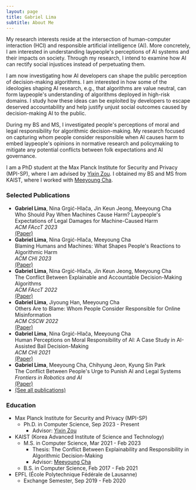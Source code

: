```yaml
---
layout: page
title: Gabriel Lima
subtitle: About Me
---
```


My research interests reside at the intersection of human-computer interaction (HCI) and responsible artificial intelligence (AI). More concretely, I am interested in understanding laypeople's perceptions of AI systems and their impacts on society. Through my research, I intend to examine how AI can rectify social injustices instead of perpetuating them.

I am now investigating how AI developers can shape the public perception of decision-making algorithms. I am interested in how some of the ideologies shaping AI research, e.g., that algorithms are value neutral, can form laypeople's understanding of algorithms deployed in high-risk domains. I study how these ideas can be exploited by developers to escape deserved accountability and help justify unjust social outcomes caused by decision-making AI to the public. 

During my BS and MS, I investigated people's perceptions of moral and legal responsibility for algorithmic decision-making. My research focused on capturing whom people consider responsible when AI causes harm to embed laypeople's opinions in normative research and policymaking to mitigate any potential conflicts between folk expectations and AI governance. 

I am a PhD student at the Max Planck Institute for Security and Privacy (MPI-SP), where I am advised by [Yixin Zou](https://yixinzou.github.io/). I obtained my BS and MS from KAIST, where I worked with [Meeyoung Cha](https://ds.ibs.re.kr/ci/). 

<!-- I obtained my MS from KAIST, being advised by Prof. Meeyoung Cha. During my BS and MS, I was also affiliated with the Data Science Group at the Institute for Basic Science (IBS). -->

### Selected Publications

- **Gabriel  Lima**, Nina Grgić-Hlača, Jin Keun Jeong, Meeyoung Cha
	\
	Who Should Pay When Machines Cause Harm? Laypeople's Expectations of Legal Damages for Machine-Caused Harm
	\
	*ACM FAccT 2023*
	\
	[(Paper)](https://dl.acm.org/doi/10.1145/3593013.3593992)
- **Gabriel  Lima**, Nina Grgić-Hlača, Meeyoung Cha
	\
	Blaming Humans and Machines: What Shapes People's Reactions to Algorithmic Harm
	\
	*ACM CHI 2023*
	\
	[(Paper)](https://doi.org/10.1145/3544548.3580953)
- **Gabriel  Lima**, Nina Grgić-Hlača, Jin Keun Jeong, Meeyoung Cha
	\
	The Conflict Between Explainable and Accountable Decision-Making Algorithms 
	\
	*ACM FAccT 2022*
	\
	[(Paper)](https://doi.org/10.1145/3531146.3534628)
- **Gabriel  Lima**, Jiyoung Han, Meeyoung Cha
	\
	Others Are to Blame: Whom People Consider Responsible for Online Misinformation
	\
	*ACM CSCW 2022*
	\
	[(Paper)](https://doi.org/10.1145/3512953)
- **Gabriel  Lima**, Nina Grgić-Hlača, Meeyoung Cha
	\
	Human Perceptions on Moral Responsibility of AI: A Case Study in AI-Assisted Bail Decision-Making 
	\
	*ACM CHI 2021* 
	\
	[(Paper)](https://doi.org/10.1145/3411764.3445260)
- **Gabriel Lima**, Meeyoung Cha, Chihyung Jeon, Kyung Sin Park 
	\
	The Conflict Between People's Urge to Punish AI and Legal Systems 
	\
	*Frontiers in Robotics and AI* 
	\
	[(Paper)](https://doi.org/10.3389/frobt.2021.756242)
- [(See all publications)](./publications)

### Education
- Max Planck Institute for Security and Privacy (MPI-SP)
	- Ph.D. in Computer Science, Sep 2023 - Present
		- Advisor: [Yixin Zou](https://yixinzou.github.io/)
- KAIST (Korea Advanced Institute of Science and Technology)
	- M.S. in Computer Science, Mar 2021 - Feb 2023
		- Thesis: The Conflict Between Explainability and Responsibility in Algorithmic Decision-Making
		- Advisor: [Meeyoung Cha](https://ds.ibs.re.kr/ci/)
	- B.S. in Computer Science, Feb 2017 - Feb 2021
- EPFL (École Polytechnique Fédérale de Lausanne)
	- Exchange Semester, Sep 2019 - Feb 2020
